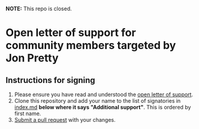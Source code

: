 **NOTE:** This repo is closed.

# Open letter of support for community members targeted by Jon Pretty

## Instructions for signing

 1. Please ensure you have read and understood the [open letter of support](https://scala-open-letter.github.io).
 2. Clone this repository and add your name to the list of signatories in [index.md](index.md) **below where it says "Additional support"**. This is ordered by first name.
 3. [Submit a pull request](https://github.com/scala-open-letter/scala-open-letter.github.io/pulls) with your changes.


